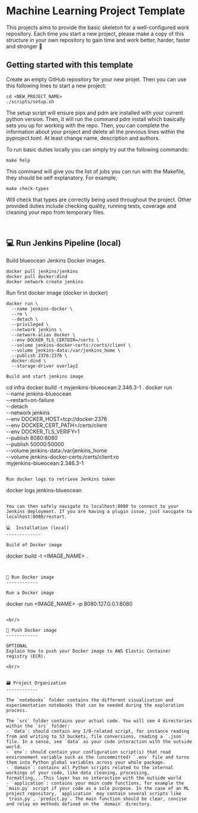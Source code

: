 # Machine Learning Project Template

This projects aims to provide the basic skeleton for a well-configured work repository. Each time you start a new project, please make a copy of this structure in your own repository to gain time and work better, harder, faster and stronger 🤖


## Getting started with this template
Create an empty GitHub repository for your new projet. 
Then you can use this following lines to start a new project:

```
cd <NEW_PROJECT_NAME>
./scripts/setup.sh
```

The setup script will ensure pipx and pdm are installed with your current python version. Then, it will run the command pdm install which basically sets you up for working with the repo. Then, you can complete the information about your project and delete all the previous lines within the pyproject.toml. At least change name, description and authors.

To run basic duties locally you can simply try out the following commands:
```
make help
```
This command will give you the list of jobs you can run with the Makefile, they should be self explanatory. For example,

```
make check-types
```
Will check that types are correctly being used throughout the project. Other provided duties include checking quality, running tests, coverage and cleaning your repo from temporary files.

<br/>

💻  Run Jenkins Pipeline (local)
-------------

Build blueocean Jenkins Docker images.
```
docker pull jenkins/jenkins
docker pull docker:dind
docker network create jenkins
```

Run first docker image (docker in docker)
```
docker run \
  --name jenkins-docker \
  --rm \
  --detach \
  --privileged \
  --network jenkins \
  --network-alias docker \
  --env DOCKER_TLS_CERTDIR=/certs \
  --volume jenkins-docker-certs:/certs/client \
  --volume jenkins-data:/var/jenkins_home \
  --publish 2376:2376 \
  docker:dind \
  --storage-driver overlay2

Build and start jenkins image
```
cd infra
docker build -t myjenkins-blueocean:2.346.3-1 .
docker run \
  --name jenkins-blueocean \
  --restart=on-failure \
  --detach \
  --network jenkins \
  --env DOCKER_HOST=tcp://docker:2376 \
  --env DOCKER_CERT_PATH=/certs/client \
  --env DOCKER_TLS_VERIFY=1 \
  --publish 8080:8080 \
  --publish 50000:50000 \
  --volume jenkins-data:/var/jenkins_home \
  --volume jenkins-docker-certs:/certs/client:ro \
  myjenkins-blueocean:2.346.3-1
```

Run docker logs to retrieve Jenkins token
```
docker logs jenkins-blueocean
```

You can then safely navigate to localhost:8080 to connect to your Jenkins deployment. If you are having a plugin issue, just navigate to localhost:8080/restart.

💻  Installation (local)
-------------

Build of Docker image
```
docker build -t <IMAGE_NAME> .
```


🐳 Run Docker image
------------

Run a Docker image
```
docker run <IMAGE_NAME> -p 8080:127.0.0.1:8080
```

<br/>

🐳 Push Docker image
------------

OPTIONAL
Explain how to push your Docker image to AWS Elastic Container registry (ECR).

<br/>


🗃 Project Organization
------------

The `notebooks` folder contains the different visualisation and experimentation notebooks that can be needed during the exploration process.

The `src` folder contains your actual code. You will see 4 directories within the `src` folder:
- `data`: should contain any I/O-related script, for instance reading from and writing to S3 buckets, file conversions, reading a `.json` file. In a sense, see `data` as your code interaction with the outside world.
- `env`: should contain your configuration script(s) that read environement variable such as the (uncommitted) `.env` file and turns them into Python global variables across your whole package.
- `domain`: contains all Python scripts related to the internal workings of your code, like data cleaning, processing, formatting,...This layer has no interaction with the outside world
- `application`: contains your main code functions, for example the `main.py` script if your code as a sole purpose. In the case of an ML project repository, `application` may contain several scripts like `train.py`, `predict.py`. The main function should be clear, concise and relay on methods defined on the `domain` directory.
